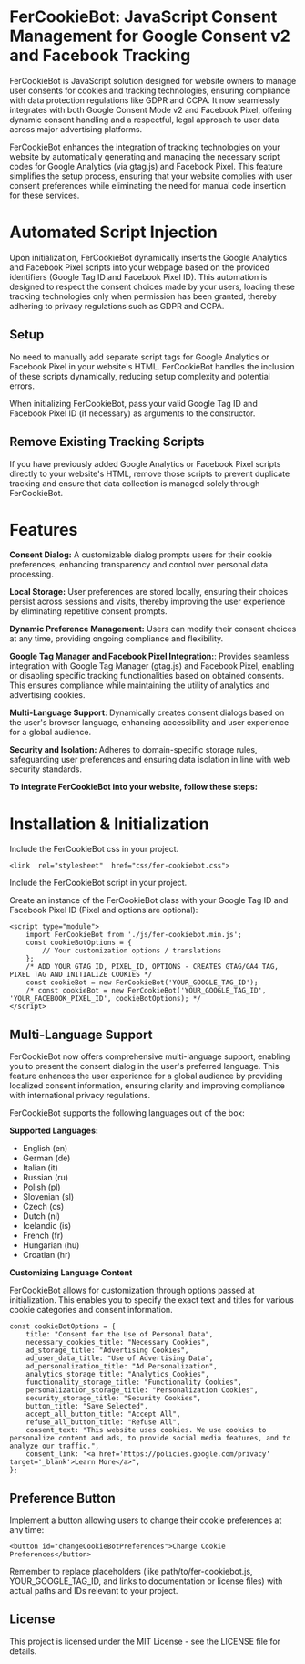 # FerCookieBot: JavaScript Consent Management for Google Consent v2 and Facebook Tracking

FerCookieBot is JavaScript solution designed for website owners to manage user consents for cookies and tracking technologies, ensuring compliance with data protection regulations like GDPR and CCPA. It now seamlessly integrates with both Google Consent Mode v2 and Facebook Pixel, offering dynamic consent handling and a respectful, legal approach to user data across major advertising platforms.

FerCookieBot enhances the integration of tracking technologies on your website by automatically generating and managing the necessary script codes for Google Analytics (via gtag.js) and Facebook Pixel. This feature simplifies the setup process, ensuring that your website complies with user consent preferences while eliminating the need for manual code insertion for these services.

# Automated Script Injection

Upon initialization, FerCookieBot dynamically inserts the Google Analytics and Facebook Pixel scripts into your webpage based on the provided identifiers (Google Tag ID and Facebook Pixel ID). This automation is designed to respect the consent choices made by your users, loading these tracking technologies only when permission has been granted, thereby adhering to privacy regulations such as GDPR and CCPA.

## Setup

No need to manually add separate script tags for Google Analytics or Facebook Pixel in your website's HTML. FerCookieBot handles the inclusion of these scripts dynamically, reducing setup complexity and potential errors.

When initializing FerCookieBot, pass your valid Google Tag ID and Facebook Pixel ID (if necessary) as arguments to the constructor.

## Remove Existing Tracking Scripts 

If you have previously added Google Analytics or Facebook Pixel scripts directly to your website's HTML, remove those scripts to prevent duplicate tracking and ensure that data collection is managed solely through FerCookieBot.

# Features

**Consent Dialog:** A customizable dialog prompts users for their cookie preferences, enhancing transparency and control over personal data processing.

**Local Storage:** User preferences are stored locally, ensuring their choices persist across sessions and visits, thereby improving the user experience by eliminating repetitive consent prompts.

**Dynamic Preference Management:** Users can modify their consent choices at any time, providing ongoing compliance and flexibility.

**Google Tag Manager and Facebook Pixel Integration:**: Provides seamless integration with Google Tag Manager (gtag.js) and Facebook Pixel, enabling or disabling specific tracking functionalities based on obtained consents. This ensures compliance while maintaining the utility of analytics and advertising cookies.

**Multi-Language Support**: Dynamically creates consent dialogs based on the user's browser language, enhancing accessibility and user experience for a global audience.

**Security and Isolation:** Adheres to domain-specific storage rules, safeguarding user preferences and ensuring data isolation in line with web security standards.

**To integrate FerCookieBot into your website, follow these steps:**

# Installation & Initialization

Include the FerCookieBot css in your project.

    <link  rel="stylesheet"  href="css/fer-cookiebot.css">

Include the FerCookieBot script in your project.

Create an instance of the FerCookieBot class with your Google Tag ID and Facebook Pixel ID (Pixel and options are optional):

    <script type="module">
        import FerCookieBot from './js/fer-cookiebot.min.js';
        const cookieBotOptions = {
            // Your customization options / translations
        };
        /* ADD YOUR GTAG ID, PIXEL_ID, OPTIONS - CREATES GTAG/GA4 TAG, PIXEL TAG AND INITIALIZE COOKIES */
        const cookieBot = new FerCookieBot('YOUR_GOOGLE_TAG_ID');
        /* const cookieBot = new FerCookieBot('YOUR_GOOGLE_TAG_ID', 'YOUR_FACEBOOK_PIXEL_ID', cookieBotOptions); */
    </script>

## Multi-Language Support

FerCookieBot now offers comprehensive multi-language support, enabling you to present the consent dialog in the user's preferred language. This feature enhances the user experience for a global audience by providing localized consent information, ensuring clarity and improving compliance with international privacy regulations.

FerCookieBot supports the following languages out of the box:

**Supported Languages:**

 - English (en) 
 - German (de) 
 - Italian (it) 
 - Russian (ru) 
 - Polish (pl)
 - Slovenian (sl) 
 - Czech (cs) 
 - Dutch (nl) 
 - Icelandic (is) 
 - French (fr)
 - Hungarian (hu)
 - Croatian (hr)

**Customizing Language Content** 

FerCookieBot allows for  customization through options passed at initialization. This enables you  to specify the exact text and titles for various cookie categories and consent information.

    const cookieBotOptions = {
        title: "Consent for the Use of Personal Data",
        necessary_cookies_title: "Necessary Cookies",
        ad_storage_title: "Advertising Cookies",
        ad_user_data_title: "Use of Advertising Data",
        ad_personalization_title: "Ad Personalization",
        analytics_storage_title: "Analytics Cookies",
        functionality_storage_title: "Functionality Cookies",
        personalization_storage_title: "Personalization Cookies",
        security_storage_title: "Security Cookies",
        button_title: "Save Selected",
        accept_all_button_title: "Accept All",
        refuse_all_button_title: "Refuse All",
        consent_text: "This website uses cookies. We use cookies to personalize content and ads, to provide social media features, and to analyze our traffic.",
        consent_link: "<a href='https://policies.google.com/privacy' target='_blank'>Learn More</a>",
    };

## Preference Button

Implement a button allowing users to change their cookie preferences at any time:

    <button id="changeCookieBotPreferences">Change Cookie Preferences</button>

Remember to replace placeholders (like path/to/fer-cookiebot.js, YOUR_GOOGLE_TAG_ID, and links to documentation or license files) with actual paths and IDs relevant to your project. 

## License

This project is licensed under the MIT License - see the LICENSE file for details.